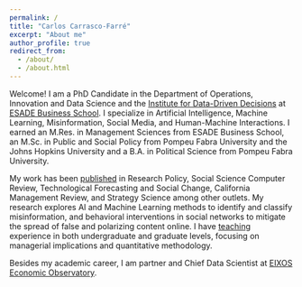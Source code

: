 ```yaml
---
permalink: /
title: "Carlos Carrasco-Farré"
excerpt: "About me"
author_profile: true
redirect_from: 
  - /about/
  - /about.html
---
```



Welcome! I am a PhD Candidate in the Department of Operations, Innovation and Data Science and the [Institute for Data-Driven Decisions](https://www.esade.edu/en/faculty-and-research/research/knowledge-units/institute-for-data-driven-decisions) at [ESADE Business School](https://www.esade.edu/en). I specialize in Artificial Intelligence, Machine Learning, Misinformation, Social Media, and Human-Machine Interactions. I earned an M.Res. in Management Sciences from ESADE Business School, an M.Sc. in Public and Social Policy from Pompeu Fabra University and the Johns Hopkins University and a B.A. in Political Science from Pompeu Fabra University. 

My work has been [published](https://ccfarre.github.io/publications/) in Research Policy, Social Science Computer Review, Technological Forecasting and Social Change, California Management Review, and Strategy Science among other outlets. My research explores AI and Machine Learning methods to identify and classify misinformation, and behavioral interventions in social networks to mitigate the spread of false and polarizing content online. I have [teaching](https://ccfarre.github.io/teaching/) experience in both undergraduate and graduate levels, focusing on managerial implications and quantitative methodology.

Besides my academic career, I am partner and Chief Data Scientist at [EIXOS Economic Observatory](https://eixos.cat/html/portada-1-eng.html). 
